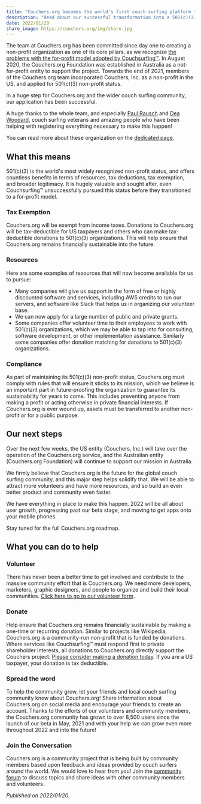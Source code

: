 ```yaml
---
title: "Couchers.org becomes the world's first couch surfing platform to obtain 501(c)(3) non-profit status in the US"
description: "Read about our successful transformation into a 501(c)(3) non-profit organization and how this will allow us to grow further."
date: 2022/01/20
share_image: https://couchers.org/img/share.jpg
---
```


The team at Couchers.org has been committed since day one to creating a non-profit organization as one of its core pillars, as we recognize [the problems with the for-profit model adopted by Couchsurfing™](/issues/profit-and-incentives). In August 2020, the Couchers.org Foundation was established in Australia as a not-for-profit entity to support the project. Towards the end of 2021, members of the Couchers.org team incorporated Couchers, Inc. as a non-profit in the US, and applied for 501(c)(3) non-profit status.

In a huge step for Couchers.org and the wider couch surfing community, our application has been successful.

A huge thanks to the whole team, and especially [Paul Rausch](https://couchers.org/user/paul) and [Dea Woodard](https://couchers.org/user/sunshine), couch surfing veterans and amazing people who have been helping with registering everything necessary to make this happen!

You can read more about these organization on the [dedicated page](/foundation).

## What this means

501(c)(3) is the world's most widely recognized non-profit status, and offers countless benefits in terms of resources, tax deductions, tax exemption, and broader legitimacy. It is hugely valuable and sought after, even Couchsurfing™ unsuccessfully pursued this status before they transitioned to a for-profit model.

### Tax Exemption

Couchers.org will be exempt from income taxes. Donations to Couchers.org will be tax-deductible for US taxpayers and others who can make tax-deductible donations to 501(c)(3) organizations. This will help ensure that Couchers.org remains financially sustainable into the future.

### Resources

Here are some examples of resources that will now become available for us to pursue:

* Many companies will give us support in the form of free or highly discounted software and services, including AWS credits to run our servers, and software like Slack that helps us in organizing our volunteer base.
* We can now apply for a large number of public and private grants.
* Some companies offer volunteer time to their employees to work with 501(c)(3) organizations, which we may be able to tap into for consulting, software development, or other implementation assistance. Similarly some companies offer donation matching for donations to 501(c)(3) organizations.

### Compliance

As part of maintaining its 501(c)(3) non-profit status, Couchers.org must comply with rules that will ensure it sticks to its mission, which we believe is an important part in future-proofing the organization to guarantee its sustainability for years to come. This includes preventing anyone from making a profit or acting otherwise in private financial interests. If Couchers.org is ever wound up, assets must be transferred to another non-profit or for a public purpose.

## Our next steps

Over the next few weeks, the US entity (Couchers, Inc.) will take over the operation of the Couchers.org service, and the Australian entity (Couchers.org Foundation) will continue to support our mission in Australia.

We firmly believe that Couchers.org is the future for the global couch surfing community, and this major step helps solidify that. We will be able to attract more volunteers and have more resources, and so build an even better product and community even faster.

We have everything in place to make this happen. 2022 will be all about user growth, progressing past our beta stage, and moving to get apps onto your mobile phones.

Stay tuned for the full Couchers.org roadmap.

## What you can do to help

### Volunteer

There has never been a better time to get involved and contribute to the massive community effort that is Couchers.org. We need more developers, marketers, graphic designers, and people to organize and build their local communities. [Click here to go to our volunteer form](https://couchers.org/contribute).

### Donate

Help ensure that Couchers.org remains financially sustainable by making a one-time or recurring donation. Similar to projects like Wikipedia, Couchers.org is a community-run non-profit that is funded by donations. Where services like Couchsurfing™ must respond first to private shareholder interests, all donations to Couchers.org directly support the Couchers project. [Please consider making a donation today](https://couchers.org/donate). If you are a US taxpayer, your donation is tax deductible.

### Spread the word

To help the community grow, let your friends and local couch surfing community know about Couchers.org! Share information about Couchers.org on social media and encourage your friends to create an account. Thanks to the efforts of our volunteers and community members, the Couchers.org community has grown to over 8,500 users since the launch of our beta in May, 2021 and with your help we can grow even more throughout 2022 and into the future!

### Join the Conversation

Couchers.org is a community project that is being built by community members based upon feedback and ideas provided by couch surfers around the world. We would love to hear from you! Join the [community forum](https://community.couchers.org) to discuss topics and share ideas with other community members and volunteers.

*Published on 2022/01/20.*
